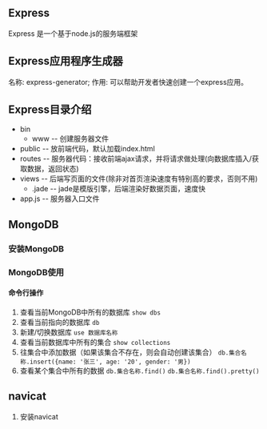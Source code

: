 ## Express
Express 是一个基于node.js的服务端框架

## Express应用程序生成器
名称: express-generator;
作用: 可以帮助开发者快速创建一个express应用。

## Express目录介绍
+ bin
    + www -- 创建服务器文件
+ public -- 放前端代码，默认加载index.html
+ routes -- 服务器代码：接收前端ajax请求，并将请求做处理(向数据库插入/获取数据，返回状态)
+ views -- 后端写页面的文件(除非对首页渲染速度有特别高的要求，否则不用)
    + .jade -- jade是模版引擎，后端渲染好数据页面，速度快
+ app.js -- 服务器入口文件

## MongoDB
### 安装MongoDB
### MongoDB使用
#### 命令行操作
1. 查看当前MongoDB中所有的数据库
`show dbs`
2. 查看当前指向的数据库
`db`
3. 新建/切换数据库
`use 数据库名称`
4. 查看当前数据库中所有的集合
`show collections`
5. 往集合中添加数据（如果该集合不存在，则会自动创建该集合）
`db.集合名称.insert({name: '张三', age: '20', gender: '男})`
6. 查看某个集合中所有的数据
`db.集合名称.find()`
`db.集合名称.find().pretty()`

## navicat
1. 安装navicat
